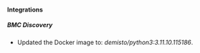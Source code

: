 
#### Integrations

##### BMC Discovery

- Updated the Docker image to: *demisto/python3:3.11.10.115186*.
